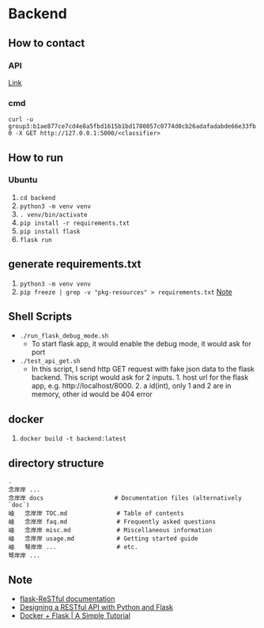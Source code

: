 # Backend

## How to contact
### API
[Link](https://app.swaggerhub.com/apis-docs/yangxvlin/backend/1.0.0)

### cmd
```curl -u group3:b1ae877ce7cd4e8a5fbd1615b1bd1780057c0774d0cb26adafadabde66e33fb0 -X GET http://127.0.0.1:5000/<classifier>```

## How to run
### Ubuntu
1. ```cd backend```
2. ```python3 -m venv venv```
3. ```. venv/bin/activate```
4. ```pip install -r requirements.txt```
5. ```pip install flask```
6. ```flask run```

## generate requirements.txt
1. ```python3 -m venv venv```
2. ```pip freeze | grep -v "pkg-resources" > requirements.txt``` [Note](https://stackoverflow.com/a/40167445)

## Shell Scripts
- ```./run_flask_debug_mode.sh```  
  - To start flask app, it would enable the debug mode, it would ask for port
- ```./test_api_get.sh```
  - In this script, I send http GET request with fake json data to the flask backend. This script would ask for 2 inputs. 1. host url for the flask app, e.g. http://localhost/8000. 2. a id(int), only 1 and 2 are in memory, other id would be 404 error

## docker
1. ```docker build -t backend:latest```

## directory structure
```
.
念岸岸 ...
念岸岸 docs                    # Documentation files (alternatively `doc`)
岫   念岸岸 TOC.md              # Table of contents
岫   念岸岸 faq.md              # Frequently asked questions
岫   念岸岸 misc.md             # Miscellaneous information
岫   念岸岸 usage.md            # Getting started guide
岫   弩岸岸 ...                 # etc.
弩岸岸 ...
```

## Note
- [flask-ReSTful documentation](https://flask-restful.readthedocs.io/en/latest/)
- [Designing a RESTful API with Python and Flask](https://blog.miguelgrinberg.com/post/designing-a-restful-api-with-python-and-flask)
- [Docker + Flask | A Simple Tutorial](https://medium.com/@doedotdev/docker-flask-a-simple-tutorial-bbcb2f4110b5)
